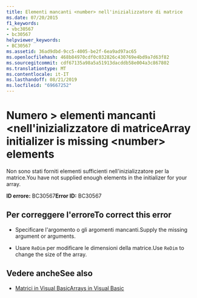 ```yaml
---
title: Elementi mancanti <number> nell'inizializzatore di matrice
ms.date: 07/20/2015
f1_keywords:
- vbc30567
- bc30567
helpviewer_keywords:
- BC30567
ms.assetid: 36ad9dbd-9cc5-4005-be2f-6ea9ad97ac65
ms.openlocfilehash: 468b84970cdf0c032826c430769e4bd9a7d63f82
ms.sourcegitcommit: cdf67135a98a5a51913dacddb58e004a3c867802
ms.translationtype: MT
ms.contentlocale: it-IT
ms.lasthandoff: 08/21/2019
ms.locfileid: "69667252"
---
```

# <a name="array-initializer-is-missing-number-elements"></a><span data-ttu-id="79251-102">Numero > elementi mancanti \<nell'inizializzatore di matrice</span><span class="sxs-lookup"><span data-stu-id="79251-102">Array initializer is missing \<number> elements</span></span>
<span data-ttu-id="79251-103">Non sono stati forniti elementi sufficienti nell'inizializzatore per la matrice.</span><span class="sxs-lookup"><span data-stu-id="79251-103">You have not supplied enough elements in the initializer for your array.</span></span>  
  
 <span data-ttu-id="79251-104">**ID errore:** BC30567</span><span class="sxs-lookup"><span data-stu-id="79251-104">**Error ID:** BC30567</span></span>  
  
## <a name="to-correct-this-error"></a><span data-ttu-id="79251-105">Per correggere l'errore</span><span class="sxs-lookup"><span data-stu-id="79251-105">To correct this error</span></span>  
  
- <span data-ttu-id="79251-106">Specificare l'argomento o gli argomenti mancanti.</span><span class="sxs-lookup"><span data-stu-id="79251-106">Supply the missing argument or arguments.</span></span>  
  
- <span data-ttu-id="79251-107">Usare `ReDim` per modificare le dimensioni della matrice.</span><span class="sxs-lookup"><span data-stu-id="79251-107">Use `ReDim` to change the size of the array.</span></span>  
  
## <a name="see-also"></a><span data-ttu-id="79251-108">Vedere anche</span><span class="sxs-lookup"><span data-stu-id="79251-108">See also</span></span>

- [<span data-ttu-id="79251-109">Matrici in Visual Basic</span><span class="sxs-lookup"><span data-stu-id="79251-109">Arrays in Visual Basic</span></span>](../programming-guide/language-features/arrays/index.md)
